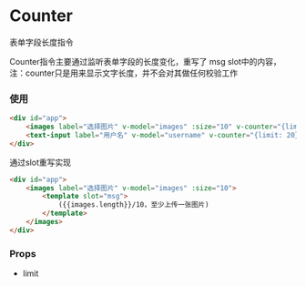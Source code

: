 Counter
=============
表单字段长度指令

Counter指令主要通过监听表单字段的长度变化，重写了 msg slot中的内容，注：counter只是用来显示文字长度，并不会对其做任何校验工作

### 使用

```html
<div id="app">
    <images label="选择图片" v-model="images" :size="10" v-counter="{limit: 10}" />
    <text-input label="用户名" v-model="username" v-counter="{limit: 20}" />
</div>
```

通过slot重写实现

```html
<div id="app">
    <images label="选择图片" v-model="images" :size="10">
        <template slot="msg">
            ({{images.length}}/10，至少上传一张图片)
        </template>
    </images>
</div>
```

### Props

* limit